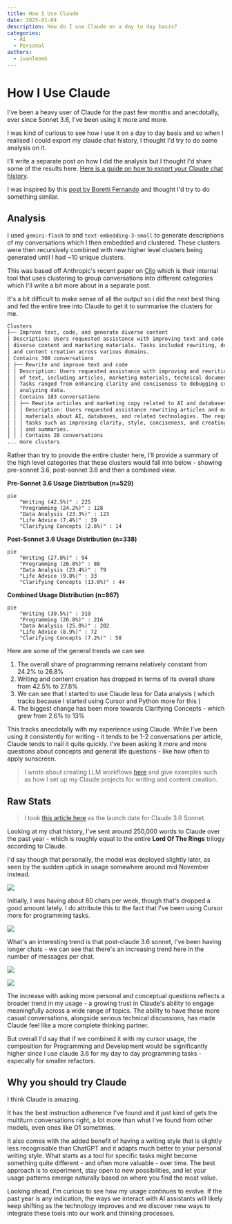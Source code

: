 ```yaml
---
title: How I Use Claude
date: 2025-01-04
description: How do I use Claude on a day to day basis?
categories:
  - AI
  - Personal
authors:
  - ivanleomk
---
```


# How I Use Claude

I've been a heavy user of Claude for the past few months and anecdotally, ever since Sonnet 3.6, I've been using it more and more.

I was kind of curious to see how I use it on a day to day basis and so when I realised I could export my claude chat history, I thought I'd try to do some analysis on it.

I'll write a separate post on how I did the analysis but I thought I'd share some of the results here. [Here is a guide on how to export your Claude chat history](https://support.anthropic.com/en/articles/9450526-how-can-i-export-my-claude-ai-data).

I was inspired by this [post by Boretti Fernando](https://borretti.me/article/how-i-use-claude) and thought I'd try to do something similar.

## Analysis

I used `gemini-flash` to and `text-embedding-3-small` to generate descriptions of my conversations which I then embedded and clustered. These clusters were then recursively combined with new higher level clusters being generated until I had ~10 unique clusters.

This was based off Anthropic's recent paper on [Clio](https://www.anthropic.com/research/clio) which is their internal tool that uses clustering to group conversations into different categories which I'll write a bit more about in a separate post.

It's a bit difficult to make sense of all the output so i did the next best thing and fed the entire tree into Claude to get it to summarise the clusters for me.

```bash
Clusters
├── Improve text, code, and generate diverse content
│ Description: Users requested assistance with improving text and code, and generating
│ diverse content and marketing materials. Tasks included rewriting, debugging, analysis,
│ and content creation across various domains.
│ Contains 308 conversations
│ ├── Rewrite and improve text and code
│ │ Description: Users requested assistance with improving and rewriting various types
│ │ of text, including articles, marketing materials, technical documents, and code.
│ │ Tasks ranged from enhancing clarity and conciseness to debugging code and
│ │ analyzing data.
│ │ Contains 183 conversations
│ │ ├── Rewrite articles and marketing copy related to AI and databases
│ │ │ Description: Users requested assistance rewriting articles and marketing
│ │ │ materials about AI, databases, and related technologies. The requests involved
│ │ │ tasks such as improving clarity, style, conciseness, and creating outlines
│ │ │ and summaries.
│ │ │ Contains 28 conversations
... more clusters
```

Rather than try to provide the entire cluster here, I'll provide a summary of the high level categories that these clusters would fall into below - showing pre-sonnet 3.6, post-sonnet 3.6 and then a combined view.

**Pre-Sonnet 3.6 Usage Distribution (n=529)**

```mermaid
pie
    "Writing (42.5%)" : 225
    "Programming (24.2%)" : 128
    "Data Analysis (23.3%)" : 123
    "Life Advice (7.4%)" : 39
    "Clarifying Concepts (2.6%)" : 14
```

**Post-Sonnet 3.6 Usage Distribution (n=338)**

```mermaid
pie
    "Writing (27.8%)" : 94
    "Programming (26.0%)" : 88
    "Data Analysis (23.4%)" : 79
    "Life Advice (9.8%)" : 33
    "Clarifying Concepts (13.0%)" : 44
```

**Combined Usage Distribution (n=867)**

```mermaid
pie
    "Writing (39.5%)" : 319
    "Programming (26.8%)" : 216
    "Data Analysis (25.0%)" : 202
    "Life Advice (8.9%)" : 72
    "Clarifying Concepts (7.2%)" : 58
```

Here are some of the general trends we can see

1. The overall share of programming remains relatively constant from 24.2% to 26.8%
2. Writing and content creation has dropped in terms of its overall share from 42.5% to 27.8%
3. We can see that I started to use Claude less for Data analysis ( which tracks because I started using Cursor and Python more for this )
4. The biggest change has been more towards Clarifying Concepts - which grew from 2.6% to 13%

This tracks anecdotally with my experience using Claude. While I've been using it consistently for writing - it tends to be 1-2 conversations per article, Claude tends to nail it quite quickly. I've been asking it more and more questions about concepts and general life questions - like how often to apply sunscreen.

> I wrote about creating LLM workflows [here](./what-i-learnt-about-language-models.md) and give examples such as how I set up my Claude projects for writing and content creation.

## Raw Stats

> I took [this article here](https://www.anthropic.com/news/3-5-models-and-computer-use) as the launch date for Claude 3.6 Sonnet.

Looking at my chat history, I've sent around 250,000 words to Claude over the past year - which is roughly equal to the entire **Lord Of The Rings** trilogy according to Claude.

I'd say though that personally, the model was deployed slightly later, as seen by the sudden uptick in usage somewhere around mid November instead.

![](./images/claude-words.png)

Initially, I was having about 80 chats per week, though that's dropped a good amount lately. I do attribute this to the fact that I've been using Cursor more for programming tasks.

![](./images/claude-chats.png)

What's an interesting trend is that post-claude 3.6 sonnet, I've been having longer chats - we can see that there's an increasing trend here in the number of messages per chat.

![](./images/claude-messages.png)

![](./images/claude-weekly-messages.png)

The increase with asking more personal and conceptual questions reflects a broader trend in my usage - a growing trust in Claude's ability to engage meaningfully across a wide range of topics. The ability to have these more casual conversations, alongside serious technical discussions, has made Claude feel like a more complete thinking partner.

But overall I'd say that if we combined it with my cursor usage, the composition for Programming and Development would be significantly higher since I use claude 3.6 for my day to day programming tasks - especally for smaller refactors.

## Why you should try Claude

I think Claude is amazing.

It has the best instruction adherence I've found and it just kind of gets the multiturn conversations right, a lot more than what I've found from other models, even ones like O1 sometimes.

It also comes with the added benefit of having a writing style that is slightly less recognisable than ChatGPT and it adapts much better to your personal writing style. What starts as a tool for specific tasks might become something quite different - and often more valuable - over time. The best approach is to experiment, stay open to new possibilities, and let your usage patterns emerge naturally based on where you find the most value.

Looking ahead, I'm curious to see how my usage continues to evolve. If the past year is any indication, the ways we interact with AI assistants will likely keep shifting as the technology improves and we discover new ways to integrate these tools into our work and thinking processes.
